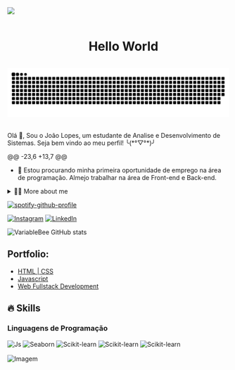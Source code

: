 <!--divisor-->
<img src="https://user-images.githubusercontent.com/73097560/115834477-dbab4500-a447-11eb-908a-139a6edaec5c.gif">

<!--título-->
<div id="user-content-toc">
  <ul align="center">
    <summary><h1 style="display: inline-block">Hello World</h1></summary>
</div>

<!--- snake --->
<div align="center">
  <img  src="https://github.com/1999AZZAR/1999AZZAR/blob/main/resources/img/grid-snake.svg"
       alt="snake" /></a>
</div>

<br>

<!-- Presentation -->
<p>
  Olá 👋, Sou o João Lopes, um estudante de Analise e Desenvolvimento de Sistemas. Seja bem vindo ao meu perfil! ╰(*°▽°*)╯

@@ -23,6 +13,7 @@
  - 🔭 Estou procurando minha primeira oportunidade de emprego na área de programação. Almejo trabalhar na área de Front-end e Back-end.
</p>

<!-- Dropdown -->
<details>
  <summary>👨‍💻 More about me</summary>

  - ⚡ Amo estudar, tenho uma boa comunicação, facilidade em adaptações, senso de urgência e proativo. Gosto de trabalhar em equipe e tenho bons relacionamentos interpessoais.  ☜(ﾟヮﾟ☜)
</details>

[![spotify-github-profile](https://spotify-github-profile.vercel.app/api/view?uid=zhyedb2k4o82db9exriofv38r&cover_image=true&theme=natemoo-re&show_offline=false&background_color=000000&interchange=true&bar_color=17d957&bar_color_cover=false)](https://github.com/kittinan/spotify-github-profile)

<!-- Links -->
[![Instagram](https://img.shields.io/badge/Instagram-E4405F?style=for-the-badge&logo=instagram&logoColor=white)](https://www.instagram.com/im_jvlops/)
[![LinkedIn](https://img.shields.io/badge/LinkedIn-0077B5?style=for-the-badge&logo=linkedin&logoColor=white)](https://www.linkedin.com/in/jo%C3%A3ol0pes/)

<!-- GithubStats -->
![VariableBee GitHub stats](https://github-readme-stats.vercel.app/api?username=JoaoL0pez&show_icons=true&theme=gotham)

<!-- Portfolio -->
## Portfolio:
- [HTML | CSS](https://github.com/JoaoL0pez/GoogleGlassWebSite)
- [Javascript](https://github.com/JoaoL0pez/AudioBook_DomCasmurro)
- [Web Fullstack Development](https://github.com/JoaoL0pez/Udemy_WebDevelopment)

## 🔥 Skills
<!-- Skills: Programming Languages -->
  <div style="flex-basis: 48%;">
    <h3>Linguagens de Programação</h3>
    <img align="center" alt="Js" height="30" width="40" src="https://img.shields.io/badge/GIT-E44C30?style=for-the-badge&logo=git&logoColor=white"/>
    <img align="center" alt="Seaborn" src="https://img.shields.io/badge/JavaScript-F7DF1E?style=for-the-badge&logo=javascript&logoColor=black" width="60" height="40"/>
    <img align="center" alt="Scikit-learn" src="https://img.shields.io/badge/HTML5-E34F26?style=for-the-badge&logo=html5&logoColor=white" alt="scikit_learn" width="60" height="40"/>
    <img align="center" alt="Scikit-learn" src="https://img.shields.io/badge/CSS3-1572B6?style=for-the-badge&logo=css3&logoColor=white" alt="scikit_learn" width="60" height="40"/>
    <img align="center" alt="Scikit-learn" src="https://img.shields.io/badge/PHP-777BB4?style=for-the-badge&logo=php&logoColor=white" alt="scikit_learn" width="40" height="40"/>
  </div>
</details>

<p align="left">
  <img align="center" src="https://github.com/VariableBee/VariableBee/assets/77739311/4e9f41af-6b57-49a7-b15a-74322e96b4d7" alt="Imagem">
</p>
